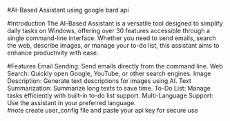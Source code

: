 #AI-Based Assistant using google bard api 

#Introduction
The AI-Based Assistant is a versatile tool designed to simplify daily tasks on Windows, offering over 30 features accessible through a single command-line interface. Whether you need to send emails, search the web, describe images, or manage your to-do list, this assistant aims to enhance productivity with ease.
<br>

#Features
Email Sending: Send emails directly from the command line.
Web Search: Quickly open Google, YouTube, or other search engines.
Image Description: Generate text descriptions for images using AI.
Text Summarization: Summarize long texts to save time.
To-Do List: Manage tasks efficiently with built-in to-do list support.
Multi-Language Support: Use the assistant in your preferred language.
<br>
 #note
 create user_config file and paste your api key for secure use

